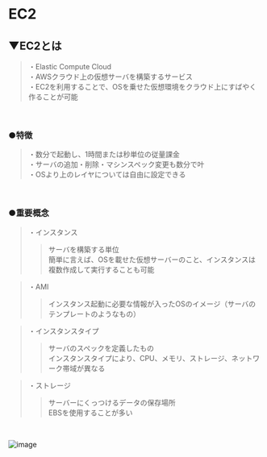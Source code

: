 # EC2

## ▼EC2とは
>・Elastic Compute Cloud<br>
>・AWSクラウド上の仮想サーバを構築するサービス<br>
>・EC2を利用することで、OSを乗せた仮想環境をクラウド上にすばやく作ることが可能<br>
<br>

### ●特徴
>・数分で起動し、1時間または秒単位の従量課金<br>
>・サーバの追加・削除・マシンスペック変更も数分で叶<br>
>・OSより上のレイヤについては自由に設定できる<br>
<br>

### ●重要概念
>・インスタンス<br>
>>サーバを構築する単位<br>
>>簡単に言えば、OSを載せた仮想サーバーのこと、インスタンスは複数作成して実行することも可能<br>

>・AMI<br>
>>インスタンス起動に必要な情報が入ったOSのイメージ（サーバのテンプレートのようなもの）<br>

>・インスタンスタイプ<br>
>>サーバのスペックを定義したもの<br>
>>インスタンスタイプにより、CPU、メモリ、ストレージ、ネットワーク帯域が異なる<br>

>・ストレージ<br>
>>サーバーにくっつけるデータの保存場所<br>
>>EBSを使用することが多い<br>
<br>


![image](https://github.com/user-attachments/assets/9e3f568d-3b9e-42ac-a9ee-866546e61a14)<br>
